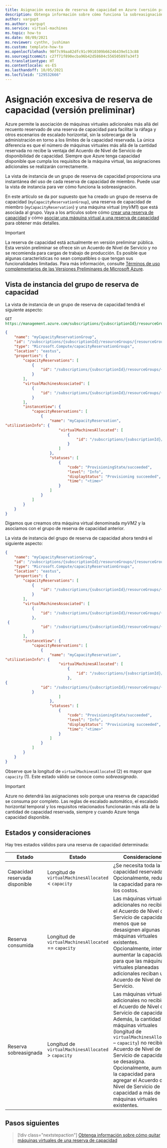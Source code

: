 ```yaml
---
title: Asignación excesiva de reserva de capacidad en Azure (versión preliminar)
description: Obtenga información sobre cómo funciona la sobreasignación en lo que respecta a la reserva de capacidad.
author: vargupt
ms.author: vargupt
ms.service: virtual-machines
ms.topic: how-to
ms.date: 08/09/2021
ms.reviewer: cynthn, jushiman
ms.custom: template-how-to
ms.openlocfilehash: 90f7c99aa82dfc91c9910309b66246439e513c88
ms.sourcegitcommit: c27f71f890ecba96b42d58604c556505897a34f3
ms.translationtype: HT
ms.contentlocale: es-ES
ms.lasthandoff: 10/05/2021
ms.locfileid: "129532666"
---
```

# <a name="overallocating-capacity-reservation-preview"></a>Asignación excesiva de reserva de capacidad (versión preliminar)

Azure permite la asociación de máquinas virtuales adicionales más allá del recuento reservado de una reserva de capacidad para facilitar la ráfaga y otros escenarios de escalado horizontal, sin la sobrecarga de la administración en torno a los límites de la capacidad reservada. La única diferencia es que el número de máquinas virtuales más allá de la cantidad reservada no recibe la ventaja del Acuerdo de Nivel de Servicio de disponibilidad de capacidad. Siempre que Azure tenga capacidad disponible que cumpla los requisitos de la máquina virtual, las asignaciones adicionales se realizarán correctamente. 

La vista de instancia de un grupo de reserva de capacidad proporciona una instantánea del uso de cada reserva de capacidad de miembro. Puede usar la vista de instancia para ver cómo funciona la sobreasignación. 

En este artículo se da por supuesto que ha creado un grupo de reserva de capacidad (`myCapacityReservationGroup`), una reserva de capacidad de miembro (`myCapacityReservation`) y una máquina virtual (*myVM1*) que está asociada al grupo. Vaya a los artículos sobre cómo [crear una reserva de capacidad](capacity-reservation-create.md) y cómo [asociar una máquina virtual a una reserva de capacidad](capacity-reservation-associate-vm.md) para obtener más detalles.

> [!IMPORTANT]
> La reserva de capacidad está actualmente en versión preliminar pública.
> Esta versión preliminar se ofrece sin un Acuerdo de Nivel de Servicio y no se recomienda para cargas de trabajo de producción. Es posible que algunas características no sean compatibles o que tengan sus funcionalidades limitadas. Para más información, consulte [Términos de uso complementarios de las Versiones Preliminares de Microsoft Azure](https://azure.microsoft.com/support/legal/preview-supplemental-terms/). 


## <a name="instance-view-for-capacity-reservation-group"></a>Vista de instancia del grupo de reserva de capacidad 

La vista de instancia de un grupo de reserva de capacidad tendrá el siguiente aspecto: 

```rest
GET 
https://management.azure.com/subscriptions/{subscriptionId}/resourceGroups/{resourceGroupName}/providers/Microsoft.Compute/CapacityReservationGroups/myCapacityReservationGroup?$expand=instanceview&api-version=2021-04-01
```

```json
{ 
    "name": "myCapacityReservationGroup", 
    "id": "/subscriptions/{subscriptionId}/resourceGroups/{resourceGroupName}/providers/Microsoft.Compute/capacityReservationGroups/myCapacityReservationGroup", 
    "type": "Microsoft.Compute/capacityReservationGroups", 
    "location": "eastus", 
    "properties": { 
        "capacityReservations": [ 
            { 
                "id": "/subscriptions/{subscriptionId}/resourceGroups/{resourceGroupName}/providers/Microsoft.Compute/capacityReservationGroups/MYCAPACITYRESERVATIONGROUP/capacityReservations/MYCAPACITYRESERVATION" 
            } 
        ], 
        "virtualMachinesAssociated": [ 
            { 
                "id": "/subscriptions/{subscriptionId}/resourceGroups/{resourceGroupName}/providers/Microsoft.Compute/virtualMachines/myVM1" 
            } 
        ], 
        "instanceView": { 
            "capacityReservations": [ 
                { 
                    "name": "myCapacityReservation", 
"utilizationInfo": { 
                        "virtualMachinesAllocated": [ 
                            { 
                                "id": "/subscriptions/{subscriptionId}/resourceGroups/{resourceGroupName}/providers/Microsoft.Compute/virtualMachines/myVM1" 
                            } 
                        ] 
                    }, 
                    "statuses": [ 
                        { 
                            "code": "ProvisioningState/succeeded", 
                            "level": "Info", 
                            "displayStatus": "Provisioning succeeded", 
                            "time": "<time>" 
                        } 
                    ] 
                } 
            ] 
        } 
    } 
} 
```

Digamos que creamos otra máquina virtual denominada *myVM2* y la asociamos con el grupo de reserva de capacidad anterior. 

La vista de instancia del grupo de reserva de capacidad ahora tendrá el siguiente aspecto: 

```json
{ 
    "name": "myCapacityReservationGroup", 
    "id": "/subscriptions/{subscriptionId}/resourceGroups/{resourceGroupName}/providers/Microsoft.Compute/capacityReservationGroups/myCapacityReservationGroup", 
    "type": "Microsoft.Compute/capacityReservationGroups", 
    "location": "eastus", 
    "properties": { 
        "capacityReservations": [ 
            { 
                "id": "/subscriptions/{subscriptionId}/resourceGroups/{resourceGroupName}/providers/Microsoft.Compute/capacityReservationGroups/MYCAPACITYRESERVATIONGROUP/capacityReservations/MYCAPACITYRESERVATION" 
            } 
        ], 
        "virtualMachinesAssociated": [ 
            { 
                "id": "/subscriptions/{subscriptionId}/resourceGroups/{resourceGroupName}/providers/Microsoft.Compute/virtualMachines/myVM1" 
            }, 
 { 
                "id": "/subscriptions/{subscriptionId}/resourceGroups/{resourceGroupName}/providers/Microsoft.Compute/virtualMachines/myVM2" 
            } 
        ], 
        "instanceView": { 
            "capacityReservations": [ 
                { 
                    "name": "myCapacityReservation", 
"utilizationInfo": { 
                        "virtualMachinesAllocated": [ 
                            { 
                                "id": "/subscriptions/{subscriptionId}/resourceGroups/{resourceGroupName}/providers/Microsoft.Compute/virtualMachines/myVM1" 
                            }, 
{ 
                "id": "/subscriptions/{subscriptionId}/resourceGroups/{resourceGroupName}/providers/Microsoft.Compute/virtualMachines/myVM2" 
            } 
                        ] 
                    }, 
                    "statuses": [ 
                        { 
                            "code": "ProvisioningState/succeeded", 
                            "level": "Info", 
                            "displayStatus": "Provisioning succeeded", 
                            "time": "<time>" 
                        } 
                    ] 
                } 
            ] 
        } 
    } 
} 
``` 

Observe que la longitud de `virtualMachinesAllocated` (2) es mayor que `capacity` (1). Este estado válido se conoce como *sobreasignado*. 

> [!IMPORTANT]
> Azure no detendrá las asignaciones solo porque una reserva de capacidad se consuma por completo. Las reglas de escalado automático, el escalado horizontal temporal y los requisitos relacionados funcionarán más allá de la cantidad de capacidad reservada, siempre y cuando Azure tenga capacidad disponible.  


## <a name="states-and-considerations"></a>Estados y consideraciones  

Hay tres estados válidos para una reserva de capacidad determinada: 

| Estado  | Estado  | Consideraciones  |
|---|---|---|
| Capacidad reservada disponible  | Longitud de `virtualMachinesAllocated` < `capacity`  | ¿Se necesita toda la capacidad reservada? Opcionalmente, reduzca la capacidad para reducir los costos.  |
| Reserva consumida  | Longitud de `virtualMachinesAllocated` == `capacity`  | Las máquinas virtuales adicionales no recibirán el Acuerdo de Nivel de Servicio de capacidad a menos que se desasignen algunas máquinas virtuales existentes. Opcionalmente, intente aumentar la capacidad para que las máquinas virtuales planeadas adicionales reciban un Acuerdo de Nivel de Servicio.  |
| Reserva sobreasignada  | Longitud de `virtualMachinesAllocated` > `capacity`  | Las máquinas virtuales adicionales no recibirán el Acuerdo de Nivel de Servicio de capacidad. Además, la cantidad de máquinas virtuales (longitud de `virtualMachinesAllocated` – `capacity`) no recibirá un Acuerdo de Nivel de Servicio de capacidad si se desasigna. Opcionalmente, aumente la capacidad para agregar el Acuerdo de Nivel de Servicio de capacidad a más de las máquinas virtuales existentes.  |


## <a name="next-steps"></a>Pasos siguientes

> [!div class="nextstepaction"]
> [Obtenga información sobre cómo quitar máquinas virtuales de una reserva de capacidad](capacity-reservation-remove-vm.md)
